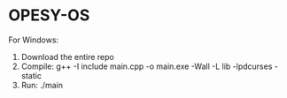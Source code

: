 # OPESY-OS
For Windows: <br>
 1. Download the entire repo  <br>
 2. Compile: g++ -I include main.cpp -o main.exe -Wall -L lib -lpdcurses -static  <br>
 3. Run: ./main 
